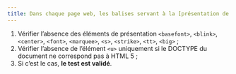 ```yaml
---
title: Dans chaque page web, les balises servant à la [présentation de l’information](#presentation-de-l-information) ne doivent pas être présentes dans le code source généré des pages. Cette règle est-elle respectée ?
---
```


1. Vérifier l’absence des éléments de présentation `<basefont>`, `<blink>`, `<center>`, `<font>`, `<marquee>`, `<s>`, `<strike>`, `<tt>`, `<big>` ;
2. Vérifier l’absence de l’élément `<u>` uniquement si le DOCTYPE du document ne correspond pas à HTML 5 ;
3. Si c’est le cas, **le test est validé**.
